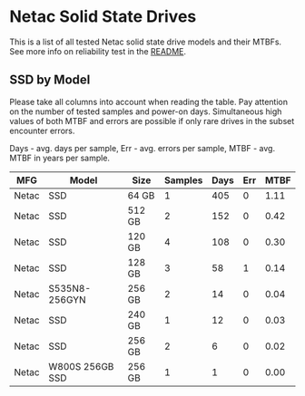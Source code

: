 Netac Solid State Drives
========================

This is a list of all tested Netac solid state drive models and their MTBFs. See
more info on reliability test in the [README](https://github.com/bsdhw/SMART).

SSD by Model
------------

Please take all columns into account when reading the table. Pay attention on the
number of tested samples and power-on days. Simultaneous high values of both MTBF
and errors are possible if only rare drives in the subset encounter errors.

Days - avg. days per sample,
Err  - avg. errors per sample,
MTBF - avg. MTBF in years per sample.

| MFG       | Model              | Size   | Samples | Days  | Err   | MTBF |
|-----------|--------------------|--------|---------|-------|-------|------|
| Netac     | SSD                | 64 GB  | 1       | 405   | 0     | 1.11   |
| Netac     | SSD                | 512 GB | 2       | 152   | 0     | 0.42   |
| Netac     | SSD                | 120 GB | 4       | 108   | 0     | 0.30   |
| Netac     | SSD                | 128 GB | 3       | 58    | 1     | 0.14   |
| Netac     | S535N8-256GYN      | 256 GB | 2       | 14    | 0     | 0.04   |
| Netac     | SSD                | 240 GB | 1       | 12    | 0     | 0.03   |
| Netac     | SSD                | 256 GB | 2       | 6     | 0     | 0.02   |
| Netac     | W800S 256GB SSD    | 256 GB | 1       | 1     | 0     | 0.00   |

